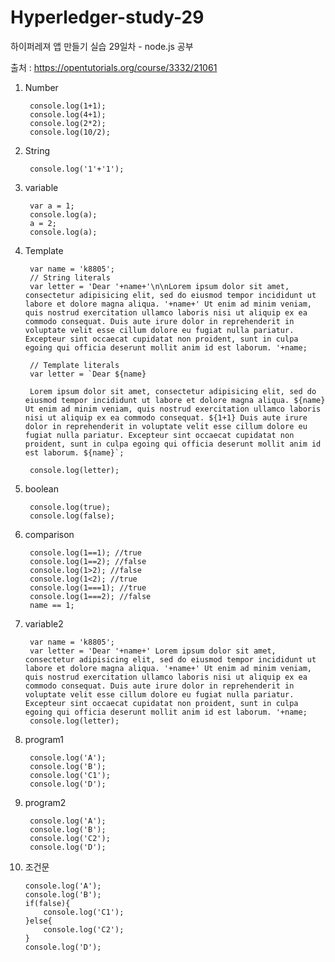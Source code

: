 # Hyperledger-study-29

하이퍼레져 앱 만들기 실습 29일차 - node.js 공부

출처 : https://opentutorials.org/course/3332/21061

1. Number

        console.log(1+1);
        console.log(4+1);
        console.log(2*2);
        console.log(10/2);

2. String

        console.log('1'+'1');

3. variable

        var a = 1;
        console.log(a);
        a = 2;
        console.log(a);

4. Template

        var name = 'k8805';
        // String literals
        var letter = 'Dear '+name+'\n\nLorem ipsum dolor sit amet, consectetur adipisicing elit, sed do eiusmod tempor incididunt ut labore et dolore magna aliqua. '+name+' Ut enim ad minim veniam, quis nostrud exercitation ullamco laboris nisi ut aliquip ex ea commodo consequat. Duis aute irure dolor in reprehenderit in voluptate velit esse cillum dolore eu fugiat nulla pariatur. Excepteur sint occaecat cupidatat non proident, sunt in culpa egoing qui officia deserunt mollit anim id est laborum. '+name;

        // Template literals
        var letter = `Dear ${name}

        Lorem ipsum dolor sit amet, consectetur adipisicing elit, sed do eiusmod tempor incididunt ut labore et dolore magna aliqua. ${name} Ut enim ad minim veniam, quis nostrud exercitation ullamco laboris nisi ut aliquip ex ea commodo consequat. ${1+1} Duis aute irure dolor in reprehenderit in voluptate velit esse cillum dolore eu fugiat nulla pariatur. Excepteur sint occaecat cupidatat non proident, sunt in culpa egoing qui officia deserunt mollit anim id est laborum. ${name}`;

        console.log(letter);

5. boolean

        console.log(true);
        console.log(false);

6. comparison

        console.log(1==1); //true
        console.log(1==2); //false
        console.log(1>2); //false
        console.log(1<2); //true
        console.log(1===1); //true
        console.log(1===2); //false
        name == 1;

7. variable2

        var name = 'k8805';
        var letter = 'Dear '+name+' Lorem ipsum dolor sit amet, consectetur adipisicing elit, sed do eiusmod tempor incididunt ut labore et dolore magna aliqua. '+name+' Ut enim ad minim veniam, quis nostrud exercitation ullamco laboris nisi ut aliquip ex ea commodo consequat. Duis aute irure dolor in reprehenderit in voluptate velit esse cillum dolore eu fugiat nulla pariatur. Excepteur sint occaecat cupidatat non proident, sunt in culpa egoing qui officia deserunt mollit anim id est laborum. '+name;
        console.log(letter);


8. program1

        console.log('A');
        console.log('B');
        console.log('C1');
        console.log('D');

9. program2

        console.log('A');
        console.log('B');
        console.log('C2');
        console.log('D');

10. 조건문

        console.log('A');
        console.log('B');
        if(false){
            console.log('C1');
        }else{
            console.log('C2');
        }
        console.log('D');
